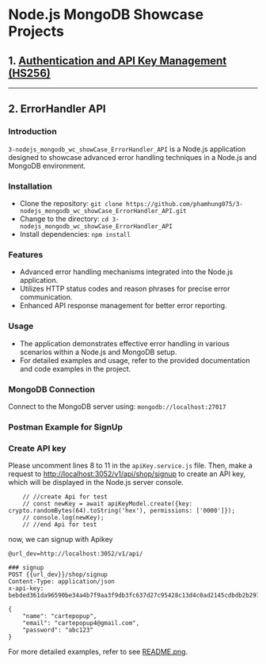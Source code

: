 # Node.js MongoDB Showcase Projects

## 1. [Authentication and API Key Management (HS256)](https://github.com/phamhung075/2-nodejs_mongodb_wc_showCase_Dynamic_for_ApiKey_and_Permissions_HS256/tree/master)
---
## 2. ErrorHandler API

### Introduction

`3-nodejs_mongodb_wc_showCase_ErrorHandler_API` is a Node.js application designed to showcase advanced error handling techniques in a Node.js and MongoDB environment.

### Installation

- Clone the repository: `git clone https://github.com/phamhung075/3-nodejs_mongodb_wc_showCase_ErrorHandler_API.git`
- Change to the directory: `cd 3-nodejs_mongodb_wc_showCase_ErrorHandler_API`
- Install dependencies: `npm install`

### Features

- Advanced error handling mechanisms integrated into the Node.js application.
- Utilizes HTTP status codes and reason phrases for precise error communication.
- Enhanced API response management for better error reporting.

### Usage

- The application demonstrates effective error handling in various scenarios within a Node.js and MongoDB setup.
- For detailed examples and usage, refer to the provided documentation and code examples in the project.
### MongoDB Connection

Connect to the MongoDB server using: `mongodb://localhost:27017`

### Postman Example for SignUp

### Create API key

Please uncomment lines 8 to 11 in the `apiKey.service.js` file. Then, make a request to [http://localhost:3052/v1/api/shop/signup](http://localhost:3052/v1/api/shop/signup) to create an API key, which will be displayed in the Node.js server console.

```
    // //create Api for test
    // const newKey = await apiKeyModel.create({key: crypto.randomBytes(64).toString('hex'), permissions: ['0000']});
    // console.log(newKey);
    // //end Api for test
```

now, we can signup with Apikey

```
@url_dev=http://localhost:3052/v1/api/

### signup
POST {{url_dev}}/shop/signup
Content-Type: application/json
x-api-key: bebded361da96590be34a4b7f9aa3f9db3fc637d27c95428c13d4c0ad2145cdbdb2b2974df95715efaf5335c3c7f6368e86e5f29bb846e54b3250b48fc1d7fe7

{
    "name": "cartepopup",
    "email": "cartepopup4@gmail.com",
    "password": "abc123"
}
```
For more detailed examples, refer to see [README.png](./help03.png).
